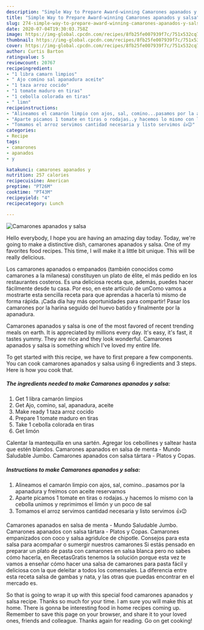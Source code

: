 ```yaml
---
description: "Simple Way to Prepare Award-winning Camarones apanados y salsa"
title: "Simple Way to Prepare Award-winning Camarones apanados y salsa"
slug: 274-simple-way-to-prepare-award-winning-camarones-apanados-y-salsa
date: 2020-07-04T19:30:03.758Z
image: https://img-global.cpcdn.com/recipes/8fb25fe007939f7c/751x532cq70/camarones-apanados-y-salsa-foto-principal.jpg
thumbnail: https://img-global.cpcdn.com/recipes/8fb25fe007939f7c/751x532cq70/camarones-apanados-y-salsa-foto-principal.jpg
cover: https://img-global.cpcdn.com/recipes/8fb25fe007939f7c/751x532cq70/camarones-apanados-y-salsa-foto-principal.jpg
author: Curtis Barton
ratingvalue: 5
reviewcount: 20767
recipeingredient:
- "1 libra camarn limpios"
- " Ajo comino sal apanadura aceite"
- "1 taza arroz cocido"
- "1 tomate maduro en tiras"
- "1 cebolla colorada en tiras"
- " limn"
recipeinstructions:
- "Alineamos el camarón limpio con ajos, sal, comino...pasamos por la apanadura y freímos con aceite reservamos"
- "Aparte picamos 1 tomate en tiras o rodajas..y hacemos lo mismo con la cebolla unimos y reprimimos el limón y un poco de sal"
- "Tomamos el arroz servimos cantidad necesaria y listo servimos 👍😉"
categories:
- Recipe
tags:
- camarones
- apanados
- y

katakunci: camarones apanados y 
nutrition: 257 calories
recipecuisine: American
preptime: "PT26M"
cooktime: "PT43M"
recipeyield: "4"
recipecategory: Lunch

---
```



![Camarones apanados y salsa](https://img-global.cpcdn.com/recipes/8fb25fe007939f7c/751x532cq70/camarones-apanados-y-salsa-foto-principal.jpg)

Hello everybody, I hope you are having an amazing day today. Today, we're going to make a distinctive dish, camarones apanados y salsa. One of my favorites food recipes. This time, I will make it a little bit unique. This will be really delicious.

Los camarones apanados o empanados (también conocidos como camarones a la milanesa) constituyen un plato de élite, el más pedido en los restaurantes costeros. Es una deliciosa receta que, además, puedes hacer fácilmente desde tu casa. Por eso, en este artículo de unComo vamos a mostrarte esta sencilla receta para que aprendas a hacerla tú mismo de forma rápida. ¡Cada día hay más oportunidades para compartir! Pasar los camarones por la harina seguido del huevo batido y finalmente por la apanadura.

Camarones apanados y salsa is one of the most favored of recent trending meals on earth. It is appreciated by millions every day. It's easy, it's fast, it tastes yummy. They are nice and they look wonderful. Camarones apanados y salsa is something which I've loved my entire life.


To get started with this recipe, we have to first prepare a few components. You can cook camarones apanados y salsa using 6 ingredients and 3 steps. Here is how you cook that.

<!--inarticleads1-->

##### The ingredients needed to make Camarones apanados y salsa:

1. Get 1 libra camarón limpios
1. Get  Ajo, comino, sal, apanadura, aceite
1. Make ready 1 taza arroz cocido
1. Prepare 1 tomate maduro en tiras
1. Take 1 cebolla colorada en tiras
1. Get  limón


Calentar la mantequilla en una sartén. Agregar los cebollines y saltear hasta que estén blandos. Camarones apanados en salsa de menta - Mundo Saludable Jumbo. Camarones apanados con salsa tártara - Platos y Copas. 

<!--inarticleads2-->

##### Instructions to make Camarones apanados y salsa:

1. Alineamos el camarón limpio con ajos, sal, comino...pasamos por la apanadura y freímos con aceite reservamos
1. Aparte picamos 1 tomate en tiras o rodajas..y hacemos lo mismo con la cebolla unimos y reprimimos el limón y un poco de sal
1. Tomamos el arroz servimos cantidad necesaria y listo servimos 👍😉


Camarones apanados en salsa de menta - Mundo Saludable Jumbo. Camarones apanados con salsa tártara - Platos y Copas. Camarones empanizados con coco y salsa agridulce de chipotle. Consejos para esta salsa para acompañar o sumergir nuestros camarones Si estás pensado en preparar un plato de pasta con camarones en salsa blanca pero no sabes cómo hacerla, en RecetasGratis tenemos la solución porque esta vez te vamos a enseñar cómo hacer una salsa de camarones para pasta fácil y deliciosa con la que deleitar a todos los comensales. La diferencia entre esta receta salsa de gambas y nata, y las otras que puedas encontrar en el mercado es. 

So that is going to wrap it up with this special food camarones apanados y salsa recipe. Thanks so much for your time. I am sure you will make this at home. There is gonna be interesting food in home recipes coming up. Remember to save this page on your browser, and share it to your loved ones, friends and colleague. Thanks again for reading. Go on get cooking!
